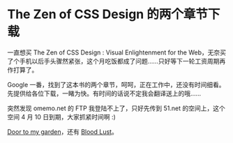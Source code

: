 # The Zen of CSS Design 的两个章节下载

一直想买 The Zen of CSS Design : Visual Enlightenment for the Web，无奈买了个手机以后手头骤然紧张，这个月吃饭都成了问题……只好等下一轮工资周期再作打算了。

Google 一番，找到了这本书的两个章节，呵呵，正在工作中，还没有时间细看。先提供给各位下载，一睹为快。有时间的话说不定我会翻译送上的哦……

突然发现 omemo.net 的 FTP 我登陆不上了，只好先传到 51.net 的空间上，这个空间 4 月 10 日到期，大家抓紧时间啊 :)

[Door to my garden][0]，还有 [Blood Lust][1]。

[0]: http://neoone.51.net/jump.pdf
[1]: http://neoone.51.net/DesignType.pdf
